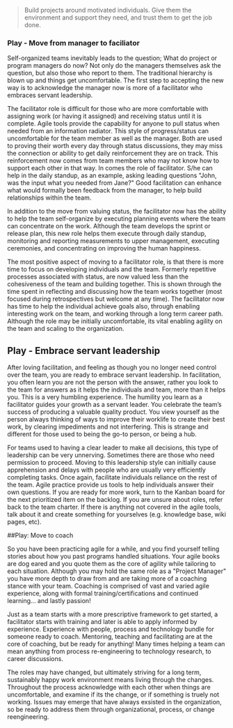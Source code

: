 
> Build projects around motivated individuals. Give them the environment and support they need, and trust them to get the job done.


### Play - Move from manager to faciliator

Self-organized teams inevitably leads to the question; What do project or program managers do now?  Not only do the managers themselves ask the question, but also those who report to them.  The traditional hierarchy is blown up and things get uncomfortable.  The first step to accepting the new way is to acknowledge the manager now is more of a facilitator who embraces servant leadership.

The facilitator role is difficult for those who are more comfortable with assigning work (or having it assigned) and receiving status until it is complete.  Agile tools provide the capability for anyone to  pull status when needed from an information radiator.  This style of progress/status can uncomfortable for the team member as well as the manager.  Both are used to proving their worth every day through status discussions, they may miss the connection or ability to get daily reinforcement they are on track.  This reinforcement now comes from team members who may not know how to support each other in that way.  In comes the role of facilitator.  S/he can help in the daily standup, as an example, asking leading questions "John, was the input what you needed from Jane?" Good facilitation can enhance what would formally been feedback from the manager, to help build relationships within the team.  

In addition to the move from valuing status, the facilitator now has the ability to help the team self-organize by executing planning events where the team can concentrate on the work.  Although the team develops the sprint or release plan, this new role helps them execute through daily standup, monitoring and reporting measurements to upper management, executing ceremonies, and concentrating on improving the human happiness.

The most positive aspect of moving to a facilitator role, is that there is more time to focus on developing individuals and the team.  Formerly repetitive processes associated with status, are now valued less than the cohesiveness of the team and building together.  This is shown through the time spent in reflecting and discussing how the team works together (most focused during retrospectives but welcome at any time).  The facilitator now has time to help the individual achieve goals also, through enabling interesting work on the team, and working through a long term career path.  Although the role may be initially uncomfortable, its vital enabling agility on the team and scaling to the organization.

## Play - Embrace servant leadership

After loving facilitation, and feeling as though you no longer need control over the team, you are ready to embrace servant leadership.  In facilitation, you often learn you are not the person with the answer, rather you look to the team for answers as it helps the individuals and team, more than it helps you.  This is a very humbling experience.  The humility you learn as a facilitator guides your growth as a servant leader.  You celebrate the team’s success of producing a valuable quality product.  You view yourself as the person always thinking of ways to improve their worklife to create their best work, by clearing impediments and not interfering.  This is strange and different for those used to being the go-to person, or being a hub.  

For teams used to having a clear leader to make all decisions, this type of leadership can be very unnerving.  Sometimes there are those who need permission to proceed.  Moving to this leadership style can initially cause apprehension and delays with people who are usually very efficiently completing tasks.  Once again, facilitate individuals reliance on the rest of the team. Agile practice provide us tools to help individuals answer their own questions.  If you are ready for more work, turn to the Kanban board for the next prioritized item on the backlog.  If you are unsure about roles, refer back to the team charter.  If there is anything not covered in the agile tools, talk about it and create something for yourselves (e.g. knowledge base, wiki pages, etc).

##Play: Move to coach

So you have been practicing agile for a while, and you find yourself telling stories about how you past programs handled situations.  Your agile books are dog eared and you quote them as the core of agility while tailoring to each situation.  Although you may hold the same role as a "Project Manager" you have more depth to draw from and are taking more of a coaching stance with your team.  Coaching is comprised of vast and varied agile experience, along with formal training/certifications and continued learning... and lastly passion!

Just as a team starts with a more prescriptive framework to get started, a facilitator starts with training and later is able to apply informed by experience.  Experience with people, process and technology bundle for someone ready to coach.  Mentoring, teaching and facilitating are at the core of coaching, but be ready for anything!  Many times helping a team can mean anything from process re-engineering to technology research, to career discussions.  

The roles may have changed, but ultimately striving for a long term, sustainably happy work environment means living through the changes.  Throughout the process acknowledge with each other when things are uncomfortable, and examine if its the change, or if something is truely not working.  Issues may emerge that have always exsisted in the organization, so be ready to address them through organizational, process, or change reengineering.
